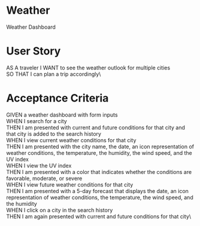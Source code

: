 # Weather
Weather Dashboard

# User Story

AS A traveler
  I WANT to see the weather outlook for multiple cities\
  SO THAT I can plan a trip accordingly\

# Acceptance Criteria

  GIVEN a weather dashboard with form inputs\
  WHEN I search for a city\
  THEN I am presented with current and future conditions for that city and that city is added to the search history\
  WHEN I view current weather conditions for that city\
  THEN I am presented with the city name, the date, an icon representation of weather conditions, the temperature, the humidity, the wind speed, and the UV index\
  WHEN I view the UV index\
  THEN I am presented with a color that indicates whether the conditions are favorable, moderate, or severe\
  WHEN I view future weather conditions for that city\
  THEN I am presented with a 5-day forecast that displays the date, an icon representation of weather conditions, the temperature, the wind speed, and the humidity\
  WHEN I click on a city in the search history\
  THEN I am again presented with current and future conditions for that city\

